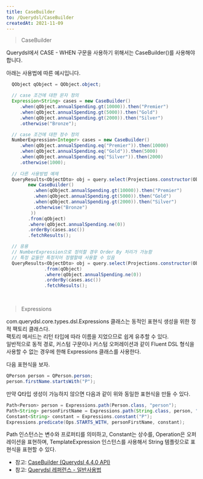 ```yaml
---
title: CaseBuilder
to: /Querydsl/CaseBuilder
createdAt: 2021-11-09
---
```


> CaseBuilder

Querydsl에서 CASE - WHEN 구문을 사용하기 위해서는 CaseBuilder()를 사용해야 합니다.

아래는 사용법에 따른 예시입니다.

```java
  QObject qObject = QObject.object;

  // case 조건에 대한 문자 정의
  Expression<String> cases = new CaseBuilder()
     .when(qObject.annualSpending.gt(10000)).then("Premier")
     .when(qObject.annualSpending.gt(5000)).then("Gold")
     .when(qObject.annualSpending.gt(2000)).then("Silver")
     .otherwise("Bronze");

  // case 조건에 대한 정수 정의
  NumberExpression<Integer> cases = new CaseBuilder()
     .when(qObject.annualSpending.eq("Premier")).then(10000)
     .when(qObject.annualSpending.eq("Gold")).then(5000)
     .when(qObject.annualSpending.eq("Silver")).then(2000)
     .otherwise(1000);
  
  // 다른 사용방법 예제
  QueryResults<ObjectDto> obj = query.select(Projections.constructor(ObjectDto.class, qObject, 
        new CaseBuilder()
          .when(qObject.annualSpending.gt(10000)).then("Premier")
          .when(qObject.annualSpending.gt(5000)).then("Gold")
          .when(qObject.annualSpending.gt(2000)).then("Silver")
          .otherwise("Bronze")
         ))
        .from(qObject)
        .where(qObject.annualSpending.ne(0))
        .orderBy(cases.asc())
        .fetchResults();

  // 응용
  // NumberExpression으로 정의할 경우 Order By 처리가 가능함
  // 특정 값들만 특정지어 정렬할때 사용할 수 있음
  QueryResults<ObjectDto> obj = query.select(Projections.constructor(ObjectDto.class, qObject))
              .from(qObject)
              .where(qObject.annualSpending.ne(0))
              .orderBy(cases.asc())
              .fetchResults();
```

<br/>

> Expressions

com.querydsl.core.types.dsl.Expressions 클래스는 동적인 표현식 생성을 위한 정적 팩토리 클래스다.  
팩토리 메서드는 리턴 타입에 따라 이름을 지었으므로 쉽게 유추할 수 있다.  
일반적으로 동적 경로, 커스텀 구문이나 커스텀 오퍼레이션과 같이 Fluent DSL 형식을 사용할 수 없는 경우에 한해 Expressions 클래스를 사용한다.  
  
다음 표현식을 보자.  
  
```java 
QPerson person = QPerson.person;
person.firstName.startsWith("P");
```

만약 Q타입 생성이 가능하지 않으면 다음과 같이 위와 동일한 표현식을 만들 수 있다.  

```java
Path<Person> person = Expressions.path(Person.class, "person");
Path<String> personFirstName = Expressions.path(String.class, person, "firstName");
Constant<String> constant = Expressions.constant("P");
Expressions.predicate(Ops.STARTS_WITH, personFirstName, constant);
```

Path 인스턴스는 변수와 프로퍼티를 의미하고, Constant는 상수를, Operation은 오퍼레이션을 표현하며, TemplateExpression 인스턴스를 사용해서 String 템플릿으로 표현식을 표현할 수 있다.  


* 참고: [CaseBuilder (Querydsl 4.4.0 API)](https://querydsl.com/static/querydsl/4.4.0/apidocs/com/querydsl/core/types/dsl/CaseBuilder.html)
* 참고: [Querydsl 레퍼런스 - 일반사용법](https://querydsl.com/static/querydsl/4.0.0/reference/ko-KR/html/ch03.html)

<br/>
